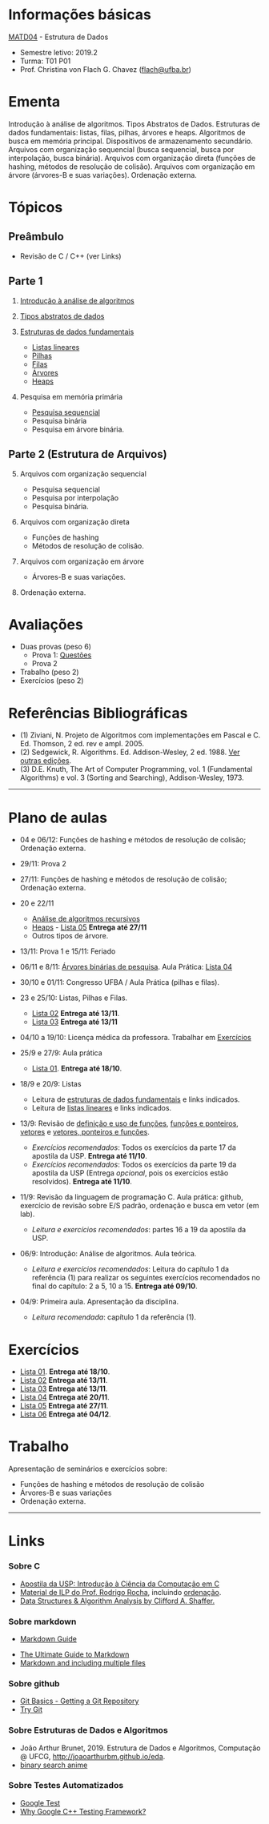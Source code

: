 # Informações básicas

[MATD04](https://alunoweb.ufba.br/SiacWWW/ExibirEmentaPublico.do?cdDisciplina=MATD04&nuPerInicial=20101) - Estrutura de Dados

- Semestre letivo: 2019.2
- Turma: T01 P01
- Prof. Christina von Flach G. Chavez (flach@ufba.br)

# Ementa

Introdução à análise de algoritmos. 
Tipos Abstratos de Dados. 
Estruturas de dados fundamentais: listas, filas, pilhas, árvores e heaps. 
Algoritmos de busca em memória principal. 
Dispositivos de armazenamento secundário. 
Arquivos com organização sequencial (busca sequencial, busca por interpolação, busca binária). 
Arquivos com organização direta (funções de hashing, métodos de resolução de colisão). 
Arquivos com organização em árvore (árvores-B e suas variações). 
Ordenação externa.

# Tópicos

## Preâmbulo

+ Revisão de C / C++ (ver Links)

## Parte 1 

1. [Introdução à análise de algoritmos](tutorial/analisedealgoritmos.md) 

2. [Tipos abstratos de dados](tutorial/tiposabstratosdedados.md) 

3. [Estruturas de dados fundamentais](tutorial/estruturasfundamentais.md)
   - [Listas lineares](tutorial/listas.md)
   - [Pilhas](tutorial/pilhas.md)
   - [Filas](tutorial/filas.md)
   - [Árvores](tutorial/arvores.md)
   - [Heaps](https://joaoarthurbm.github.io/eda/posts/heap/)

4. Pesquisa em memória primária
   - [Pesquisa sequencial](tutorial/buscasequencial.md)
   - Pesquisa binária
   - Pesquisa em árvore binária.

## Parte 2 (Estrutura de Arquivos)

5. Arquivos com organização sequencial 
   - Pesquisa sequencial
   - Pesquisa por interpolação
   - Pesquisa binária. 

6. Arquivos com organização direta 
   - Funções de hashing
   - Métodos de resolução de colisão.
 
7. Arquivos com organização em árvore 
   - Árvores-B e suas variações. 

8. Ordenação externa.

# Avaliações

+ Duas provas (peso 6) 
   - Prova 1: [Questões](exercicios/p1-questoes.md)
   - Prova 2
+ Trabalho (peso 2)
+ Exercícios (peso 2)

# Referências Bibliográficas

- (1) Ziviani, N. Projeto de Algoritmos com implementações em Pascal e C. Ed. Thomson, 2 ed. rev e ampl. 2005.
- (2) Sedgewick, R. Algorithms. Ed. Addison-Wesley, 2 ed. 1988. [Ver outras edições](https://algs4.cs.princeton.edu/home/).
- (3) D.E. Knuth, The Art of Computer Programming, vol. 1 (Fundamental Algorithms) e vol. 3 (Sorting and Searching), Addison-Wesley, 1973.

---

# Plano de aulas

- 04 e 06/12: Funções de hashing e métodos de resolução de colisão; Ordenação externa.

- 29/11: Prova 2

- 27/11: Funções de hashing e métodos de resolução de colisão; Ordenação externa.

- 20 e 22/11
   + [Análise de algoritmos recursivos](https://joaoarthurbm.github.io/eda/posts/analise-algoritmos-recursivos/)
   + [Heaps](https://joaoarthurbm.github.io/eda/posts/heap/) - [Lista 05](exercicios/lista05.md)  **Entrega até 27/11**
   + Outros tipos de árvore.

- 13/11: Prova 1 e  15/11: Feriado

- 06/11 e 8/11: [Árvores binárias de pesquisa](tutorial/arvores.md). Aula Prática: [Lista 04](exercicios/lista04.md)

- 30/10 e 01/11: Congresso UFBA / Aula Prática (pilhas e filas).

- 23 e 25/10: Listas, Pilhas e Filas. 
   + [Lista 02](exercicios/lista02.md)  **Entrega até 13/11**.
   + [Lista 03](exercicios/lista03.md)  **Entrega até 13/11**

- 04/10 a 19/10: Licença médica da professora. Trabalhar em [Exercícios](exercicios/listas01.md)

- 25/9 e 27/9: Aula prática
   + [Lista 01](exercicios/lista01.md). **Entrega até 18/10**.

- 18/9 e 20/9: Listas
   + Leitura de [estruturas de dados fundamentais](tutorial/estruturasfundamentais.md) e links indicados.
   + Leitura de [listas lineares](tutorial/listas.md) e links indicados.

- 13/9: Revisão de [definição e uso de funções](https://www.ime.usp.br/~hitoshi/introducao/16-funcao02.pdf), [funções e ponteiros](https://www.ime.usp.br/~hitoshi/introducao/17-funcao03.pdf), [vetores](https://www.ime.usp.br/~hitoshi/introducao/18-vetor.pdf) e [vetores, ponteiros e funções](https://www.ime.usp.br/~hitoshi/introducao/19-vetor_ponteiro.pdf). 
   + *Exercícios recomendados*: Todos os exercícios da parte 17 da apostila da USP. **Entrega até 11/10**.
   + *Exercícios recomendados*: Todos os exercícios da parte 19 da apostila da USP (Entrega _opcional_, pois os exercícios estão resolvidos). **Entrega até 11/10**.

- 11/9: Revisão da linguagem de programação C. Aula prática: github, exercício de revisão sobre E/S padrão, ordenação e busca em vetor (em lab). 
   + *Leitura e exercícios recomendados*: partes 16 a 19 da apostila da USP.
   
- 06/9: Introdução: Análise de algoritmos. Aula teórica.
   + *Leitura e exercícios recomendados*: Leitura do capítulo 1 da referência (1) para realizar os seguintes exercícios recomendados no final do capítulo: 2 a 5, 10 a 15. **Entrega até 09/10**.
   
- 04/9: Primeira aula. Apresentação da disciplina.
   + *Leitura recomendada*: capítulo 1 da referência (1).


# Exercícios

+ [Lista 01](exercicios/lista01.md). **Entrega até 18/10**.
+ [Lista 02](exercicios/lista02.md) **Entrega até 13/11**.
+ [Lista 03](exercicios/lista03.md) **Entrega até 13/11**.
+ [Lista 04](exercicios/lista04.md) **Entrega até 20/11**.
+ [Lista 05](exercicios/lista05.md) **Entrega até 27/11**.
+ [Lista 06](exercicios/lista06.md) **Entrega até 04/12**.

# Trabalho 

Apresentação de seminários e exercícios sobre:

- Funções de hashing e métodos de resolução de colisão
- Árvores-B e suas variações
- Ordenação externa.

--- 

# Links

### Sobre C 
- [Apostila da USP: Introdução à Ciência da Computação em C](https://www.ime.usp.br/~hitoshi/introducao/)
- [Material de ILP do Prof. Rodrigo Rocha](https://rodrigorgs.github.io/aulas/mata37/), incluindo [ordenação](https://rodrigorgs.github.io/aulas/mata37/ordenacao).
- [Data Structures & Algorithm Analysis by Clifford A. Shaffer.](http://people.cs.vt.edu/~shaffer/Book/C++3elatest.pdf)
   
### Sobre markdown

- [Markdown Guide](https://www.markdownguide.org/basic-syntax/)
+ [The Ultimate Guide to Markdown](https://blog.ghost.org/markdown/)
+ [Markdown and including multiple files](https://stackoverflow.com/questions/4779582/markdown-and-including-multiple-files)

### Sobre github 

+ [Git Basics - Getting a Git Repository](https://git-scm.com/book/en/v2/Git-Basics-Getting-a-Git-Repository)
+ [Try Git](https://try.github.io/levels/1/challenges/1)

### Sobre Estruturas de Dados e Algoritmos

+ João Arthur Brunet, 2019. Estrutura de Dados e Algoritmos, Computação @ UFCG, <http://joaoarthurbm.github.io/eda>.
+ [binary search anime](https://pt.khanacademy.org/computer-programming/binary-search-with-selectable-search-key-hit-backspace-and-type/4590599206076416/embedded?embedded?embed=yes&editor=no&width=720)

### Sobre Testes Automatizados

+ [Google Test](https://github.com/google/googletest)
+ [Why Google C++ Testing Framework?](https://chromium.googlesource.com/external/github.com/google/googletest/+/refs/tags/release-1.8.0/googletest/docs/Primer.md)
   
